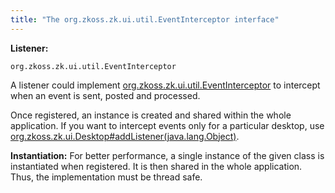 ```yaml
---
title: "The org.zkoss.zk.ui.util.EventInterceptor interface"
---
```


**Listener:**

`org.zkoss.zk.ui.util.EventInterceptor`

A listener could implement
[org.zkoss.zk.ui.util.EventInterceptor](https://www.zkoss.org/javadoc/latest/zk/org/zkoss/zk/ui/util/EventInterceptor.html)
to intercept when an event is sent, posted and processed.

Once registered, an instance is created and shared within the whole
application. If you want to intercept events only for a particular
desktop, use
[org.zkoss.zk.ui.Desktop#addListener(java.lang.Object)](https://www.zkoss.org/javadoc/latest/zk/org/zkoss/zk/ui/Desktop.html#addListener(java.lang.Object)).

**Instantiation:** For better performance, a single instance of the
given class is instantiated when registered. It is then shared in the
whole application. Thus, the implementation must be thread safe.
